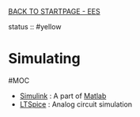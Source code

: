[BACK TO STARTPAGE - EES](../BACK%20TO%20STARTPAGE%20-%20EES.md)

status :: #yellow 

# Simulating

\#MOC

* [Simulink](Matlab/Simulink.md) : A part of [Matlab](Matlab/Matlab.md)
* [LTSpice](LTSpice/LTSpice.md) : Analog circuit simulation
